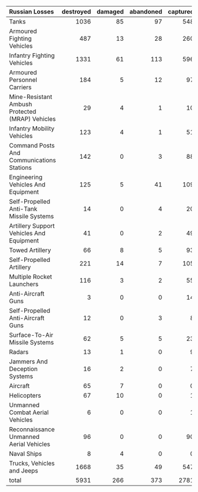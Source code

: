 | Russian Losses                                   |   destroyed |   damaged |   abandoned |   captured |   total |
|:-------------------------------------------------|------------:|----------:|------------:|-----------:|--------:|
| Tanks                                            |        1036 |        85 |          97 |        548 |    1766 |
| Armoured Fighting Vehicles                       |         487 |        13 |          28 |        260 |     788 |
| Infantry Fighting Vehicles                       |        1331 |        61 |         113 |        596 |    2101 |
| Armoured Personnel Carriers                      |         184 |         5 |          12 |         97 |     298 |
| Mine-Resistant Ambush Protected  (MRAP) Vehicles |          29 |         4 |           1 |         10 |      44 |
| Infantry Mobility Vehicles                       |         123 |         4 |           1 |         51 |     179 |
| Command Posts And Communications Stations        |         142 |         0 |           3 |         88 |     233 |
| Engineering Vehicles And Equipment               |         125 |         5 |          41 |        109 |     280 |
| Self-Propelled Anti-Tank Missile Systems         |          14 |         0 |           4 |         20 |      38 |
| Artillery Support Vehicles And Equipment         |          41 |         0 |           2 |         49 |      92 |
| Towed Artillery                                  |          66 |         8 |           5 |         93 |     172 |
| Self-Propelled Artillery                         |         221 |        14 |           7 |        105 |     347 |
| Multiple Rocket Launchers                        |         116 |         3 |           2 |         55 |     176 |
| Anti-Aircraft Guns                               |           3 |         0 |           0 |         14 |      17 |
| Self-Propelled Anti-Aircraft Guns                |          12 |         0 |           3 |          8 |      23 |
| Surface-To-Air Missile Systems                   |          62 |         5 |           5 |         23 |      95 |
| Radars                                           |          13 |         1 |           0 |          9 |      23 |
| Jammers And Deception Systems                    |          16 |         2 |           0 |          7 |      25 |
| Aircraft                                         |          65 |         7 |           0 |          0 |      72 |
| Helicopters                                      |          67 |        10 |           0 |          1 |      78 |
| Unmanned Combat Aerial Vehicles                  |           6 |         0 |           0 |          1 |       7 |
| Reconnaissance Unmanned Aerial Vehicles          |          96 |         0 |           0 |         90 |     186 |
| Naval Ships                                      |           8 |         4 |           0 |          0 |      12 |
| Trucks, Vehicles and Jeeps                       |        1668 |        35 |          49 |        547 |    2299 |
| total                                            |        5931 |       266 |         373 |       2781 |    9351 |